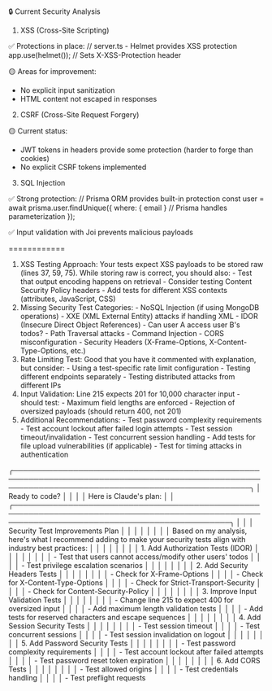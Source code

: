 🔒 Current Security Analysis

  1. XSS (Cross-Site Scripting)

  ✅ Protections in place:
  // server.ts - Helmet provides XSS protection
  app.use(helmet()); // Sets X-XSS-Protection header

  🟡 Areas for improvement:
  - No explicit input sanitization
  - HTML content not escaped in responses

  2. CSRF (Cross-Site Request Forgery)

  🟡 Current status:
  - JWT tokens in headers provide some protection (harder to forge than cookies)
  - No explicit CSRF tokens implemented

  3. SQL Injection

  ✅ Strong protection:
  // Prisma ORM provides built-in protection
  const user = await prisma.user.findUnique({
    where: { email } // Prisma handles parameterization
  });

  ✅ Input validation with Joi prevents malicious payloads

  ============
  1. XSS Testing Approach: Your tests expect XSS payloads to be stored raw (lines 37, 59, 75). While storing raw is correct, you should
  also:
    - Test that output encoding happens on retrieval
    - Consider testing Content Security Policy headers
    - Add tests for different XSS contexts (attributes, JavaScript, CSS)
  2. Missing Security Test Categories:
    - NoSQL Injection (if using MongoDB operations)
    - XXE (XML External Entity) attacks if handling XML
    - IDOR (Insecure Direct Object References) - Can user A access user B's todos?
    - Path Traversal attacks
    - Command Injection
    - CORS misconfiguration
    - Security Headers (X-Frame-Options, X-Content-Type-Options, etc.)
  3. Rate Limiting Test: Good that you have it commented with explanation, but consider:
    - Using a test-specific rate limit configuration
    - Testing different endpoints separately
    - Testing distributed attacks from different IPs
  4. Input Validation: Line 215 expects 201 for 10,000 character input - should test:
    - Maximum field lengths are enforced
    - Rejection of oversized payloads (should return 400, not 201)
  5. Additional Recommendations:
    - Test password complexity requirements
    - Test account lockout after failed login attempts
    - Test session timeout/invalidation
    - Test concurrent session handling
    - Add tests for file upload vulnerabilities (if applicable)
    - Test for timing attacks in authentication

╭───────────────────────────────────────────────────────────────────────────────────────────────────────────────────────────────────────────────────╮
│ Ready to code?                                                                                                                                    │
│                                                                                                                                                   │
│ Here is Claude's plan:                                                                                                                            │
│ ╭───────────────────────────────────────────────────────────────────────────────────────────────────────────────────────────────────────────────╮ │
│ │ Security Test Improvements Plan                                                                                                               │ │
│ │                                                                                                                                               │ │
│ │ Based on my analysis, here's what I recommend adding to make your security tests align with industry best practices:                          │ │
│ │                                                                                                                                               │ │
│ │ 1. Add Authorization Tests (IDOR)                                                                                                             │ │
│ │                                                                                                                                               │ │
│ │ - Test that users cannot access/modify other users' todos                                                                                     │ │
│ │ - Test privilege escalation scenarios                                                                                                         │ │
│ │                                                                                                                                               │ │
│ │ 2. Add Security Headers Tests                                                                                                                 │ │
│ │                                                                                                                                               │ │
│ │ - Check for X-Frame-Options                                                                                                                   │ │
│ │ - Check for X-Content-Type-Options                                                                                                            │ │
│ │ - Check for Strict-Transport-Security                                                                                                         │ │
│ │ - Check for Content-Security-Policy                                                                                                           │ │
│ │                                                                                                                                               │ │
│ │ 3. Improve Input Validation Tests                                                                                                             │ │
│ │                                                                                                                                               │ │
│ │ - Change line 215 to expect 400 for oversized input                                                                                           │ │
│ │ - Add maximum length validation tests                                                                                                         │ │
│ │ - Add tests for reserved characters and escape sequences                                                                                      │ │
│ │                                                                                                                                               │ │
│ │ 4. Add Session Security Tests                                                                                                                 │ │
│ │                                                                                                                                               │ │
│ │ - Test session timeout                                                                                                                        │ │
│ │ - Test concurrent sessions                                                                                                                    │ │
│ │ - Test session invalidation on logout                                                                                                         │ │
│ │                                                                                                                                               │ │
│ │ 5. Add Password Security Tests                                                                                                                │ │
│ │                                                                                                                                               │ │
│ │ - Test password complexity requirements                                                                                                       │ │
│ │ - Test account lockout after failed attempts                                                                                                  │ │
│ │ - Test password reset token expiration                                                                                                        │ │
│ │                                                                                                                                               │ │
│ │ 6. Add CORS Tests                                                                                                                             │ │
│ │                                                                                                                                               │ │
│ │ - Test allowed origins                                                                                                                        │ │
│ │ - Test credentials handling                                                                                                                   │ │
│ │ - Test preflight requests                  